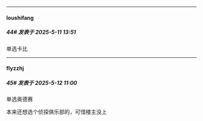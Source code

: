 ﻿
*****

####  loushifang  
##### 44#       发表于 2025-5-11 13:51

单选卡比


*****

####  flyzzhj  
##### 45#       发表于 2025-5-12 11:00

单选奥德赛

本来还想选个侦探俱乐部的，可惜楼主没上

